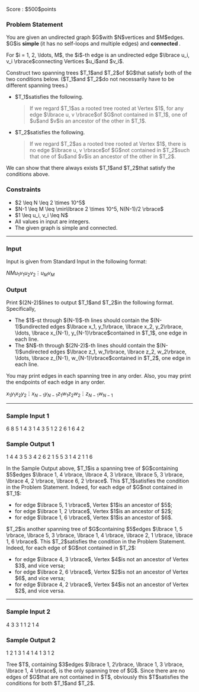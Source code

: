 
<div>

<span>

<span>

<p>
Score : $500$points
</p>

<div>

<section>

### **Problem Statement**

<p>
You are given an undirected graph $G$with $N$vertices and $M$edges.
$G$is 
<strong>
simple
</strong>
(it has no self-loops and multiple edges) and 
<strong>
connected
</strong>
.
</p>

<p>
For $i = 1, 2, \ldots, M$, the $i$-th edge is an undirected edge $\lbrace u_i, v_i \rbrace$connecting Vertices $u_i$and $v_i$.
</p>

<p>
Construct two spanning trees $T_1$and $T_2$of $G$that satisfy both of the two conditions below.  ($T_1$and $T_2$do not necessarily have to be different spanning trees.)
</p>

<ul>

<li>

<p>
$T_1$satisfies the following.
</p>

<blockquote>

<p>
If we regard $T_1$as a rooted tree rooted at Vertex $1$, for any edge $\lbrace u, v \rbrace$of $G$not contained in $T_1$, one of $u$and $v$is an ancestor of the other in $T_1$.
</p>

</blockquote>

</li>

<li>

<p>
$T_2$satisfies the following.
</p>

<blockquote>

<p>
If we regard $T_2$as a rooted tree rooted at Vertex $1$, there is no edge $\lbrace u, v \rbrace$of $G$not contained in $T_2$such that one of $u$and $v$is an ancestor of the other in $T_2$.
</p>

</blockquote>

</li>

</ul>

<p>
We can show that there always exists $T_1$and $T_2$that satisfy the conditions above.
</p>

</section>

</div>

<div>

<section>

### **Constraints**

<ul>

<li>
$2 \leq N \leq 2 \times 10^5$
</li>

<li>
$N-1 \leq M \leq \min\lbrace 2 \times 10^5, N(N-1)/2 \rbrace$
</li>

<li>
$1 \leq u_i, v_i \leq N$
</li>

<li>
All values in input are integers.
</li>

<li>
The given graph is simple and connected.
</li>

</ul>

</section>

</div>

---

<div>

<div>

<section>

### **Input**

<p>
Input is given from Standard Input in the following format:
</p>

<div>

$N$$M$$u_1$$v_1$$u_2$$v_2$$\vdots$$u_M$$v_M$
</div>

</section>

</div>

<div>

<section>

### **Output**

<p>
Print $(2N-2)$lines to output $T_1$and $T_2$in the following format.  Specifically,
</p>

<ul>

<li>
The $1$-st through $(N-1)$-th lines should contain the $(N-1)$undirected edges $\lbrace x_1, y_1\rbrace, \lbrace x_2, y_2\rbrace, \ldots, \lbrace x_{N-1}, y_{N-1}\rbrace$contained in $T_1$, one edge in each line.
</li>

<li>
The $N$-th through $(2N-2)$-th lines should contain the $(N-1)$undirected edges $\lbrace z_1, w_1\rbrace, \lbrace z_2, w_2\rbrace, \ldots, \lbrace z_{N-1}, w_{N-1}\rbrace$contained in $T_2$, one edge in each line.
</li>

</ul>

<p>
You may print edges in each spanning tree in any order.  Also, you may print the endpoints of each edge in any order.
</p>

<div>

$x_1$$y_1$$x_2$$y_2$$\vdots$$x_{N-1}$$y_{N-1}$$z_1$$w_1$$z_2$$w_2$$\vdots$$z_{N-1}$$w_{N-1}$
</div>

</section>

</div>

</div>

---

<div>

<section>

### **Sample Input 1**

<div>

6 8
5 1
4 3
1 4
3 5
1 2
2 6
1 6
4 2

</div>

</section>

</div>

<div>

<section>

### **Sample Output 1**

<div>

1 4
4 3
5 3
4 2
6 2
1 5
5 3
1 4
2 1
1 6

</div>

<p>
In the Sample Output above, $T_1$is a spanning tree of $G$containing $5$edges $\lbrace 1, 4 \rbrace, \lbrace 4, 3 \rbrace, \lbrace 5, 3 \rbrace, \lbrace 4, 2 \rbrace, \lbrace 6, 2 \rbrace$.  This $T_1$satisfies the condition in the Problem Statement.  Indeed, for each edge of $G$not contained in $T_1$:
</p>

<ul>

<li>
for edge $\lbrace 5, 1 \rbrace$, Vertex $1$is an ancestor of $5$;  
</li>

<li>
for edge $\lbrace 1, 2 \rbrace$, Vertex $1$is an ancestor of $2$;  
</li>

<li>
for edge $\lbrace 1, 6 \rbrace$, Vertex $1$is an ancestor of $6$.
</li>

</ul>

<p>
$T_2$is another spanning tree of $G$containing $5$edges $\lbrace 1, 5 \rbrace, \lbrace 5, 3 \rbrace, \lbrace 1, 4 \rbrace, \lbrace 2, 1 \rbrace, \lbrace 1, 6 \rbrace$.  This $T_2$satisfies the condition in the Problem Statement.  Indeed, for each edge of $G$not contained in $T_2$:
</p>

<ul>

<li>
for edge $\lbrace 4, 3 \rbrace$, Vertex $4$is not an ancestor of Vertex $3$, and vice versa;
</li>

<li>
for edge $\lbrace 2, 6 \rbrace$, Vertex $2$is not an ancestor of Vertex $6$, and vice versa;
</li>

<li>
for edge $\lbrace 4, 2 \rbrace$, Vertex $4$is not an ancestor of Vertex $2$, and vice versa.
</li>

</ul>

</section>

</div>

---

<div>

<section>

### **Sample Input 2**

<div>

4 3
3 1
1 2
1 4

</div>

</section>

</div>

<div>

<section>

### **Sample Output 2**

<div>

1 2
1 3
1 4
1 4
1 3
1 2

</div>

<p>
Tree $T$, containing $3$edges $\lbrace 1, 2\rbrace, \lbrace 1, 3 \rbrace, \lbrace 1, 4 \rbrace$, is the only spanning tree of $G$.
Since there are no edges of $G$that are not contained in $T$, obviously this $T$satisfies the conditions for both $T_1$and $T_2$.
</p>

</section>

</div>

</span>

</span>

</div>
